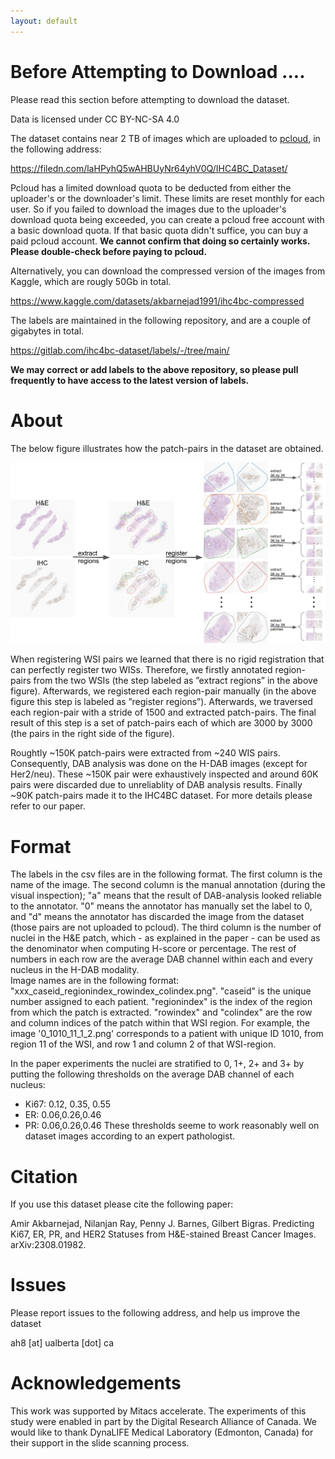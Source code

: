 ```yaml
---
layout: default
---
```





# Before Attempting to Download ....

Please read this section before attempting to download the dataset.

Data is licensed under CC BY-NC-SA 4.0 

The dataset contains near 2 TB of images which are uploaded to [pcloud](https://www.pcloud.com/), in the following address:


https://filedn.com/laHPyhQ5wAHBUyNr64yhV0Q/IHC4BC_Dataset/


Pcloud has a limited download quota to be deducted from either the uploader's or the downloader's limit.
These limits are reset monthly for each user.
So if you failed to download the images due to the uploader's download quota being exceeded, you can create a pcloud free account with a basic download quota.
If that basic quota didn't suffice, you can buy a paid pcloud account. 
**We cannot confirm that doing so certainly works. Please double-check before paying to pcloud.**

Alternatively, you can download the compressed version of the images from Kaggle, which are rougly 50Gb in total.

https://www.kaggle.com/datasets/akbarnejad1991/ihc4bc-compressed

The labels are maintained in the following repository, and are a couple of gigabytes in total.

https://gitlab.com/ihc4bc-dataset/labels/-/tree/main/  

**We may correct or add labels to the above repository, so please pull frequently to have access to the latest version of labels.**


# About

The below figure illustrates how the patch-pairs in the dataset are obtained.

![overview of streamcollector functionality](stages_screenshot.png)

When registering WSI pairs we learned that there is no rigid registration that can perfectly register two WISs. Therefore, we
firstly annotated region-pairs from the two WSIs (the step labeled
as ”extract regions” in the above figure). Afterwards, we registered each region-pair manually
(in the above figure this step is labeled as ”register regions”). Afterwards, we traversed
each region-pair with a stride of 1500 and extracted patch-pairs. The final
result of this step is a set of patch-pairs each of which are 3000 by 3000 (the
pairs in the right side of the figure).


Roughtly ~150K patch-pairs were extracted from ~240 WIS pairs. Consequently, DAB analysis was done on the H-DAB images (except for Her2/neu).
These ~150K pair were exhaustively inspected and around 60K pairs were discarded due to unreliablity of DAB analysis results.
Finally ~90K patch-pairs made it to the IHC4BC dataset.
For more details please refer to our paper.

# Format
The labels in the csv files are in the following format. The first column is the name of the image. 
The second column is the manual annotation (during the visual inspection); "a" means that the result of DAB-analysis looked reliable to the annotator.
"0" means the annotator has manually set the label to 0, and "d" means the annotator has discarded the image from the dataset (those pairs are not uploaded to pcloud).
The third column is the number of nuclei in the H&E patch, which - as explained in the paper - can be used as the denominator when computing H-score or percentage.
The rest of numbers in each row are the average DAB channel within each and every nucleus in the H-DAB modality.  
Image names are in the following format: "xxx_caseid_regionindex_rowindex_colindex.png". "caseid" is the unique number assigned to each patient.
"regionindex" is the index of the region from which the patch is extracted. 
"rowindex" and "colindex" are the row and column indices of the patch within that WSI region.
For example, the image '0_1010_11_1_2.png' corresponds to a patient with unique ID 1010, from region 11 of the WSI, and row 1 and column 2 of that WSI-region.      

In the paper experiments the nuclei are stratified to 0, 1+, 2+ and 3+ by putting the following thresholds on the average DAB channel of each nucleus:
- Ki67: 0.12, 0.35, 0.55
- ER: 0.06,0.26,0.46
- PR: 0.06,0.26,0.46
These thresholds seeme to work reasonably well on dataset images according to an expert pathologist.

# Citation 
If you use this dataset please cite the following paper:

Amir Akbarnejad, Nilanjan Ray, Penny J. Barnes, Gilbert Bigras. Predicting Ki67, ER, PR, and HER2 Statuses from H&E-stained Breast Cancer Images. arXiv:2308.01982. 

# Issues
Please report issues to the following address, and help us improve the dataset

ah8 [at] ualberta [dot] ca

# Acknowledgements

This work was supported by Mitacs accelerate. The experiments of this study were enabled in part by the Digital Research Alliance of Canada. We would like to thank DynaLIFE Medical Laboratory (Edmonton, Canada) for their support in the slide scanning process. 
 
